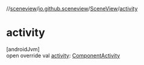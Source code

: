 //[sceneview](../../../index.md)/[io.github.sceneview](../index.md)/[SceneView](index.md)/[activity](activity.md)

# activity

[androidJvm]\
open override val [activity](activity.md): [ComponentActivity](https://developer.android.com/reference/kotlin/androidx/activity/ComponentActivity.html)
